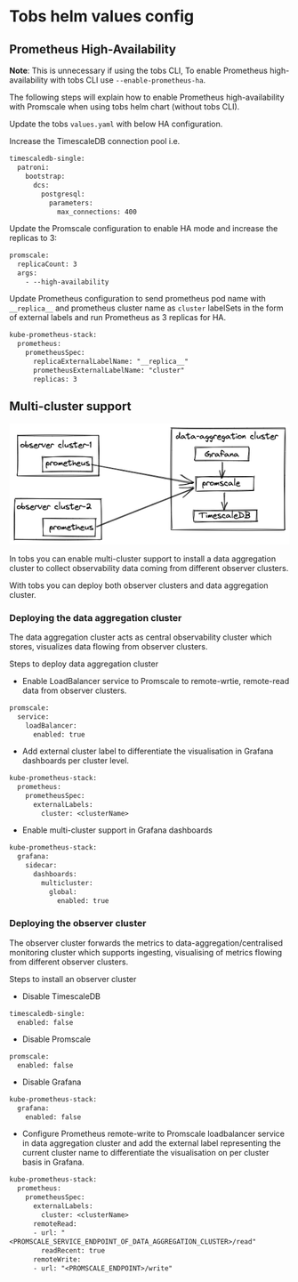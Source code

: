 # Tobs helm values config

## Prometheus High-Availability

**Note**: This is unnecessary if using the tobs CLI, To enable Prometheus high-availability with tobs CLI use `--enable-prometheus-ha`. 

The following steps will explain how to enable Prometheus high-availability with Promscale when using tobs helm chart (without tobs CLI). 

Update the tobs `values.yaml` with below HA configuration.

Increase the TimescaleDB connection pool i.e.

```
timescaledb-single:
  patroni:
    bootstrap:
      dcs:
        postgresql:
          parameters:
            max_connections: 400
```

Update the Promscale configuration to enable HA mode and increase the replicas to 3:

```
promscale:
  replicaCount: 3
  args:
    - --high-availability
```

Update Prometheus configuration to send prometheus pod name with `__replica__` and prometheus cluster name as `cluster` labelSets in the form of external labels and run Prometheus as 3 replicas for HA. 

```
kube-prometheus-stack:
  prometheus:
    prometheusSpec:
      replicaExternalLabelName: "__replica__"
      prometheusExternalLabelName: "cluster"
      replicas: 3
```

## Multi-cluster support

<img src="./../../docs/assets/multi-cluster.png" alt="multi-cluster setup diagram" width="800"/>

In tobs you can enable multi-cluster support to install a data aggregation cluster to collect observability data coming from different observer clusters. 

With tobs you can deploy both observer clusters and data aggregation cluster. 

### Deploying the data aggregation cluster

The data aggregation cluster acts as central observability cluster which stores, visualizes data flowing from observer clusters.

Steps to deploy data aggregation cluster

* Enable LoadBalancer service to Promscale to remote-wrtie, remote-read data from observer clusters.

```
promscale:
  service:
    loadBalancer:
      enabled: true
``` 

* Add external cluster label to differentiate the visualisation in Grafana dashboards per cluster level. 

```
kube-prometheus-stack:
  prometheus:
    prometheusSpec:
      externalLabels:
        cluster: <clusterName>
```

* Enable multi-cluster support in Grafana dashboards 

```
kube-prometheus-stack:
  grafana:
    sidecar:
      dashboards:
        multicluster:
          global:
            enabled: true
``` 

### Deploying the observer cluster 

The observer cluster forwards the metrics to data-aggregation/centralised monitoring cluster which supports ingesting, visualising of metrics flowing from different observer clusters.

Steps to install an observer cluster

* Disable TimescaleDB

```
timescaledb-single:
  enabled: false
```

* Disable Promscale

```
promscale:
  enabled: false
```


* Disable Grafana

```
kube-prometheus-stack:
  grafana:
    enabled: false
```

* Configure Prometheus remote-write to Promscale loadbalancer service in data aggregation cluster and add the external label representing the current cluster name to differentiate the visualisation on per cluster basis in Grafana. 

```
kube-prometheus-stack:
  prometheus:
    prometheusSpec:
      externalLabels:
        cluster: <clusterName>  
      remoteRead:
      - url: "<PROMSCALE_SERVICE_ENDPOINT_OF_DATA_AGGREGATION_CLUSTER>/read"
        readRecent: true
      remoteWrite:
      - url: "<PROMSCALE_ENDPOINT>/write"  
```